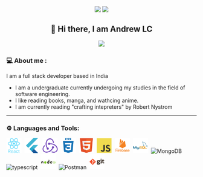 <div align="center">
  <a href="https://www.linkedin.com/in/andrew-lamichhane-34a397219" target="_blank"><img src="https://img.shields.io/badge/LinkedIn-0077B5?style=for-the-badge&logo=linkedin&logoColor=white" /></a>
  <a href="https://twitter.com/azeus333" target="_blank"><img src="https://img.shields.io/badge/Twitter-1DA1F2?style=for-the-badge&logo=twitter&logoColor=white" /></a>
  <h2>👋 Hi there, I am Andrew LC</h2> 
</div>

<div align="center">
  <img src="https://i.giphy.com/media/Uz4cDaGXPxeuY/giphy.webp" width="700px" />
</div>


### 💻 About me :
I am a full stack developer based in India
- I am a undergraduate currently undergoing my studies in the field of software engineering.
- I like reading books, manga, and wathcing anime.
- I am currently reading "crafting intepreters" by Robert Nystrom

---

### ⚙️ Languages and Tools: 

<p>
<img src="https://github.com/devicons/devicon/blob/master/icons/react/react-original-wordmark.svg" title="React" alt="React" width="40" height="40"/>&nbsp;
<img src="https://github.com/devicons/devicon/blob/master/icons/flutter/flutter-original.svg" title="Flutter" alt="Flutter" width="40" height="40"/>&nbsp;
<img src="https://github.com/devicons/devicon/blob/master/icons/redux/redux-original.svg" title="Redux" alt="Redux " width="40" height="40"/>&nbsp;
<img src="https://github.com/devicons/devicon/blob/master/icons/css3/css3-plain-wordmark.svg"  title="CSS3" alt="CSS" width="40" height="40"/>&nbsp;
<img src="https://github.com/devicons/devicon/blob/master/icons/html5/html5-original.svg" title="HTML5" alt="HTML" width="40" height="40"/>&nbsp;
<img src="https://github.com/devicons/devicon/blob/master/icons/javascript/javascript-original.svg" title="JavaScript" alt="JavaScript" width="40" height="40"/>&nbsp;
<img src="https://github.com/devicons/devicon/blob/master/icons/firebase/firebase-plain-wordmark.svg" title="Firebase" alt="Firebase" width="40" height="40"/>&nbsp;
<img src="https://github.com/devicons/devicon/blob/master/icons/mysql/mysql-original-wordmark.svg" title="MySQL"  alt="MySQL" width="40" height="40"/>&nbsp;
<img src="https://cdn.jsdelivr.net/gh/devicons/devicon/icons/mongodb/mongodb-original-wordmark.svg"  title="MongoDB" alt="MongoDB" width="40" height="40" />&nbsp;
<img src="https://cdn.jsdelivr.net/gh/devicons/devicon/icons/typescript/typescript-original.svg" title="Typesscript" alt="typescript" width="40" height="40" />&nbsp;
<img src="https://github.com/devicons/devicon/blob/master/icons/nodejs/nodejs-original-wordmark.svg" title="NodeJS" alt="NodeJS" width="40" height="40"/>&nbsp;
<img src="https://www.vectorlogo.zone/logos/getpostman/getpostman-icon.svg" title="Postman"  alt="Postman" width="40" height="40"/>&nbsp;
<img src="https://github.com/devicons/devicon/blob/master/icons/git/git-original-wordmark.svg" title="Git" **alt="Git" width="40" height="40"/>&nbsp;
</p>

